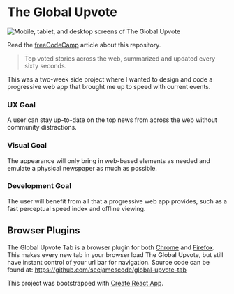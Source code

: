 # The Global Upvote

![Mobile, tablet, and desktop screens of The Global Upvote](/screenshots.png?raw=true)

Read the [freeCodeCamp](https://medium.freecodecamp.org/coding-a-newspaper-as-a-freakin-progressive-web-app-e456d4a2b9cd) article about this repository.

> Top voted stories across the web, summarized and updated every sixty seconds.

This was a two-week side project where I wanted to design and code a progressive web app that brought me up to speed with current events.

### UX Goal

A user can stay up-to-date on the top news from across the web without community distractions.

### Visual Goal

The appearance will only bring in web-based elements as needed and emulate a physical newspaper as much as possible.

### Development Goal

The user will benefit from all that a progressive web app provides, such as a fast perceptual speed index and offline viewing.

## Browser Plugins

The Global Upvote Tab is a browser plugin for both [Chrome](https://chrome.google.com/webstore/detail/global-upvote-tab/nbbannbnjlkkhobfdpijealmagpfbioh) and [Firefox](https://addons.mozilla.org/en-US/firefox/addon/global-upvote-tab/). This makes every new tab in your browser load The Global Upvote, but still have instant control of your url bar for navigation. Source code can be found at: https://github.com/seejamescode/global-upvote-tab

This project was bootstrapped with [Create React App](https://github.com/facebookincubator/create-react-app).
